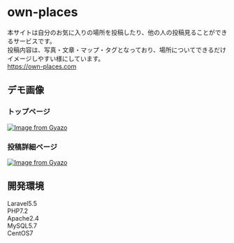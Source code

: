 # own-places
本サイトは自分のお気に入りの場所を投稿したり、他の人の投稿見ることができるサービスです。<br>
投稿内容は、写真・文章・マップ・タグとなっており、場所についてできるだけイメージしやすい様にしています。<br>
https://own-places.com<br>

## デモ画像
### トップページ
[![Image from Gyazo](https://i.gyazo.com/31d69745771731aa8a17124ae18abe52.png)](https://gyazo.com/31d69745771731aa8a17124ae18abe52)

### 投稿詳細ページ
[![Image from Gyazo](https://i.gyazo.com/5fc166c58b4753bc67e8e7ab5c2ce9d7.png)](https://gyazo.com/5fc166c58b4753bc67e8e7ab5c2ce9d7)

## 開発環境
Laravel5.5<br>
PHP7.2<br>
Apache2.4<br>
MySQL5.7<br>
CentOS7<br>
